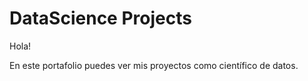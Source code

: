 # DataScience Projects

Hola!

En este portafolio puedes ver mis proyectos como científico de datos.
